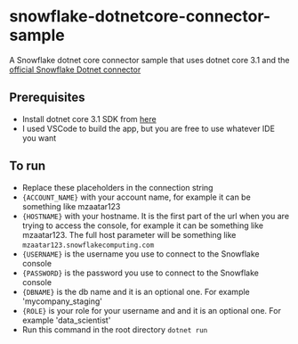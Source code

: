 # snowflake-dotnetcore-connector-sample
A Snowflake dotnet core connector sample that uses dotnet core 3.1 and the [official Snowflake Dotnet connector](https://github.com/snowflakedb/snowflake-connector-net)

## Prerequisites
- Install dotnet core 3.1 SDK from [here](https://dotnet.microsoft.com/download/dotnet-core/3.1)
- I used VSCode to build the app, but you are free to use whatever IDE you want

## To run
- Replace these placeholders in the connection string
 - `{ACCOUNT_NAME}` with your account name, for example it can be something like mzaatar123 
 - `{HOSTNAME}` with your hostname. It is the first part of the url when you are trying to access the console, for example it can be something like mzaatar123. The full host parameter will be something like `mzaatar123.snowflakecomputing.com`
 - `{USERNAME}` is the username you use to connect to the Snowflake console
 - `{PASSWORD}` is the password you use to connect to the Snowflake console
 - `{DBNAME}` is the db name and it is an optional one. For example 'mycompany_staging'
 - `{ROLE}` is your role for your username and and it is an optional one. For example 'data_scientist'
- Run this command in the root directory `dotnet run`